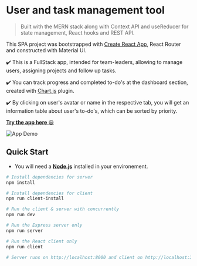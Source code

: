 # User and task management tool

> Built with the MERN stack along with Context API and useReducer for state management, React hooks and REST API.

This SPA project was bootstrapped with [Create React App](https://github.com/facebook/create-react-app), React Router and constructed with Material UI.

:heavy_check_mark: This is a FullStack app, intended for team-leaders, allowing to manage users, assigning projects and follow up tasks.

:heavy_check_mark: You can track progress and completed to-do's at the dashboard section, created with [Chart.js](https://github.com/chartjs) plugin.

:heavy_check_mark: By clicking on user's avatar or name in the respective tab, you will get an information table about user's to-do's, which can be sorted by priority.

<a href="https://management-app-anael-dev.herokuapp.com/" target="_blank">**Try the app here** :smiley:</a>

![App Demo](client/public/demo.gif)

## Quick Start

- You will need a <a href="https://nodejs.org/en/download/" target="_blank">**Node.js**</a> installed in your environement.

```bash
# Install dependencies for server
npm install

# Install dependencies for client
npm run client-install

# Run the client & server with concurrently
npm run dev

# Run the Express server only
npm run server

# Run the React client only
npm run client

# Server runs on http://localhost:8000 and client on http://localhost:3000
```
